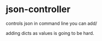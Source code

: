 # json-controller
controls json in command line
you can add/

adding dicts as values is going to be hard.
